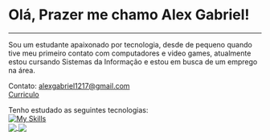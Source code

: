 <h1>Olá, Prazer me chamo Alex Gabriel!</h1>
<hr>

Sou um estudante apaixonado por tecnologia, desde de pequeno quando tive meu primeiro contato com computadores e video games, atualmente estou cursando Sistemas da Informação e estou em busca de um emprego na área.

Contato: alexgabriel1217@gmail.com  
[ Curriculo ](https://drive.google.com/file/d/1P1CFUrNA3Q9JBgfPUmGfwo7VKajsRj-s/view?usp=sharing)

Tenho estudado as seguintes tecnologias: <br>
[![My Skills](https://skillicons.dev/icons?i=nest,ts,nodejs,js,mysql)](https://skillicons.dev)<br>
<a href="#">
  <img align="center" src="https://github-readme-stats.vercel.app/api/top-langs/?username=AlexGabrielSilveira&layout=compact&langs_count=7&theme=tokyonight" />
</a>
<a href="#">
  <img align="center" src="https://github-readme-stats.vercel.app/api?username=AlexGabrielSilveira&theme=tokyonight" />
</a>

